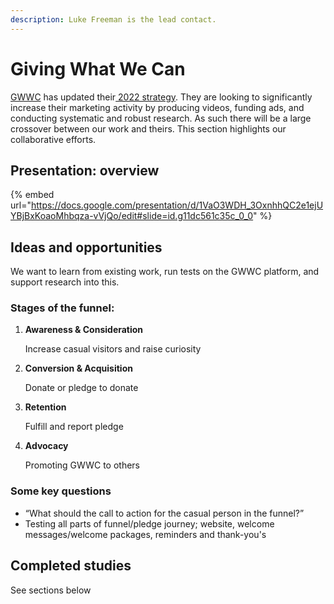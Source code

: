 ```yaml
---
description: Luke Freeman is the lead contact.
---
```


# Giving What We Can

[GWWC](https://www.givingwhatwecan.org/) has updated their[ 2022 strategy](https://www.givingwhatwecan.org/post/2022/03/public-strategy-update/). They are looking to significantly increase their marketing activity by producing videos, funding ads, and conducting systematic and robust research. As such there will be a large crossover between our work and theirs. This section highlights our collaborative efforts.

## Presentation: overview

{% embed url="https://docs.google.com/presentation/d/1VaO3WDH_3OxnhhQC2e1ejUYBjBxKoaoMhbqza-vVjQo/edit#slide=id.g11dc561c35c_0_0" %}

## Ideas and opportunities

We want to learn from existing work, run tests on the GWWC platform, and support research into this.

### **Stages of the funnel:**

1.  **Awareness & Consideration**&#x20;

    Increase casual visitors and raise curiosity&#x20;
2.  **Conversion & Acquisition**&#x20;

    Donate or pledge to donate
3.  **Retention**&#x20;

    Fulfill and report pledge
4.  **Advocacy**

    Promoting GWWC to others

### Some key questions

* “What should the call to action for the casual person in the funnel?”
* Testing all parts of funnel/pledge journey; website, welcome messages/welcome packages, reminders and thank-you's

## Completed studies

See sections below

